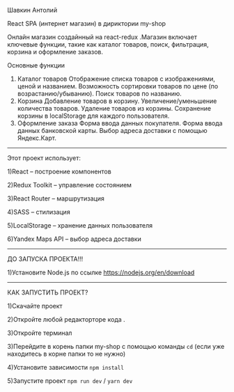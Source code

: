 Шавкин Антолий 

React SPA (интернет магазин) в дириктории my-shop

Онлайн магазин создайнный на react-redux .Магазин включает ключевые функции, такие как каталог товаров, поиск, фильтрация, корзина и оформление заказов.

Основные функции
  1) Каталог товаров
  Отображение списка товаров с изображениями, ценой и названием.
  Возможность сортировки товаров по цене (по возрастанию/убыванию).
  Поиск товаров по названию.
  2) Корзина
  Добавление товаров в корзину.
  Увеличение/уменьшение количества товаров.
  Удаление товаров из корзины.
  Сохранение корзины в localStorage для каждого пользователя.
  3) Оформление заказа
  Форма ввода данных покупателя.
  Форма ввода данных банковской карты.
  Выбор адреса доставки с помощью Яндекс.Карт.
---------------------------------------------------------------------------------------------------------

Этот проект использует:

  1)React – построение компонентов
  
  2)Redux Toolkit – управление состоянием

  3)React Router – маршрутизация

  4)SASS – стилизация

  5)LocalStorage – хранение данных пользователя

  6)Yandex Maps API – выбор адреса доставки

  ----------------------------------------
ДО ЗАПУСКА ПРОЕКТА!!!

1)Установите Node.js по ссылке https://nodejs.org/en/download

----------------------------------------------------

КАК ЗАПУСТИТЬ ПРОЕКТ?

1)Скачайте проект

2)Откройте любой редакторторе кода .

3)Откройте терминал

3)Перейдите в корень папки my-shop c помощью команды `cd` (если уже находитесь в корне папки то не нужно)

4)Установите зависимости `npm install` 

5)Запустите проект `npm run dev` / `yarn dev`








